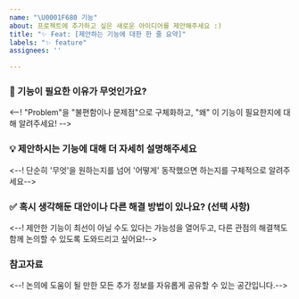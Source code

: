 ```yaml
---
name: "\U0001F680 기능"
about: 프로젝트에 추가하고 싶은 새로운 아이디어를 제안해주세요 :)
title: "✨ Feat: [제안하는 기능에 대한 한 줄 요약]"
labels: "✨ feature"
assignees: ''

---
```


### 🤔 기능이 필요한 이유가 무엇인가요?
<--!  "Problem"을 "불편함이나 문제점"으로 구체화하고, "왜" 이 기능이 필요한지에 대해 알려주세요! -->

### 💡 제안하시는 기능에 대해 더 자세히 설명해주세요
<--!  단순히 '무엇'을 원하는지를 넘어 '어떻게' 동작했으면 하는지를 구체적으로 알려주세요-->


### ✅ 혹시 생각해둔 대안이나 다른 해결 방법이 있나요?  (선택 사항)
<--!  제안한 기능이 최선이 아닐 수도 있다는 가능성을 열어두고, 다른 관점의 해결책도 함께 논의할 수 있도록 도와드리고 싶어요!-->


### 참고자료
<--! 논의에 도움이 될 만한 모든 추가 정보를 자유롭게 공유할 수 있는 공간입니다.-->
